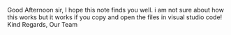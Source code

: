 Good Afternoon sir,
I hope this note finds you well.
i am not sure about how this works but it works  if you copy and open the files in visual studio code!
Kind Regards,
Our Team
